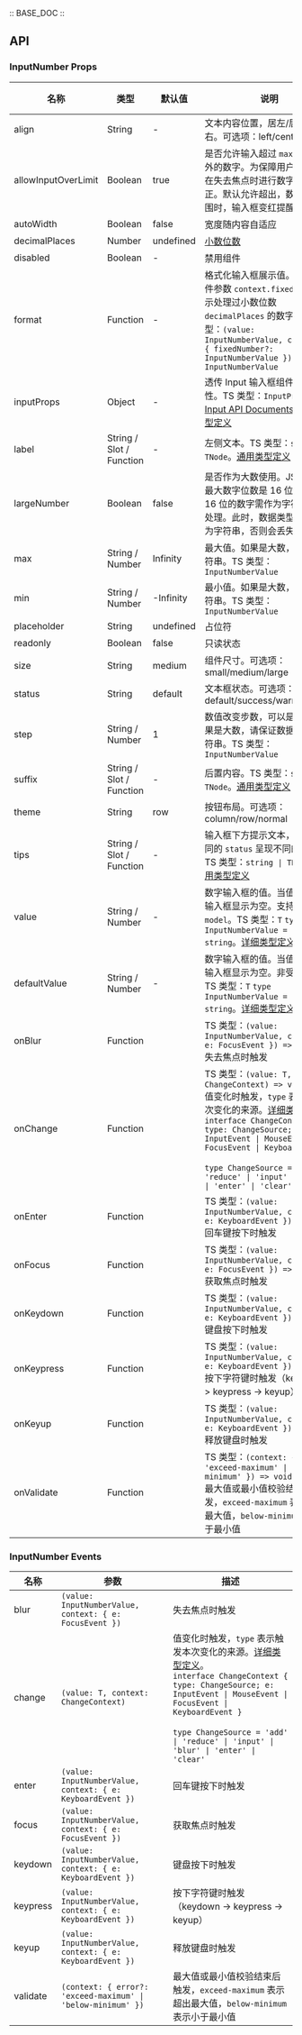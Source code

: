 :: BASE_DOC ::

## API
### InputNumber Props

名称 | 类型 | 默认值 | 说明 | 必传
-- | -- | -- | -- | --
align | String | - | 文本内容位置，居左/居中/居右。可选项：left/center/right | N
allowInputOverLimit | Boolean | true | 是否允许输入超过 `max` `min` 范围外的数字。为保障用户体验，仅在失去焦点时进行数字范围矫正。默认允许超出，数字超出范围时，输入框变红提醒 | N
autoWidth | Boolean | false | 宽度随内容自适应 | N
decimalPlaces | Number | undefined | [小数位数](https://en.wiktionary.org/wiki/decimal_place) | N
disabled | Boolean | - | 禁用组件 | N
format | Function | - | 格式化输入框展示值。第二个事件参数 `context.fixedNumber` 表示处理过小数位数 `decimalPlaces` 的数字。TS 类型：`(value: InputNumberValue, context?: { fixedNumber?: InputNumberValue }) => InputNumberValue` | N
inputProps | Object | - | 透传 Input 输入框组件全部属性。TS 类型：`InputProps`，[Input API Documents](./input?tab=api)。[详细类型定义](https://github.com/Tencent/tdesign-vue/tree/develop/src/input-number/type.ts) | N
label | String / Slot / Function | - | 左侧文本。TS 类型：`string \| TNode`。[通用类型定义](https://github.com/Tencent/tdesign-vue/blob/develop/src/common.ts) | N
largeNumber | Boolean | false | 是否作为大数使用。JS 支持的最大数字位数是 16 位，超过 16 位的数字需作为字符串大数处理。此时，数据类型必须保持为字符串，否则会丢失数据 | N
max | String / Number | Infinity | 最大值。如果是大数，请传入字符串。TS 类型：`InputNumberValue` | N
min | String / Number | -Infinity | 最小值。如果是大数，请传入字符串。TS 类型：`InputNumberValue` | N
placeholder | String | undefined | 占位符 | N
readonly | Boolean | false | 只读状态 | N
size | String | medium | 组件尺寸。可选项：small/medium/large | N
status | String | default | 文本框状态。可选项：default/success/warning/error | N
step | String / Number | 1 | 数值改变步数，可以是小数。如果是大数，请保证数据类型为字符串。TS 类型：`InputNumberValue` | N
suffix | String / Slot / Function | - | 后置内容。TS 类型：`string \| TNode`。[通用类型定义](https://github.com/Tencent/tdesign-vue/blob/develop/src/common.ts) | N
theme | String | row | 按钮布局。可选项：column/row/normal | N
tips | String / Slot / Function | - | 输入框下方提示文本，会根据不同的 `status` 呈现不同的样式。TS 类型：`string \| TNode`。[通用类型定义](https://github.com/Tencent/tdesign-vue/blob/develop/src/common.ts) | N
value | String / Number | - | 数字输入框的值。当值为 '' 时，输入框显示为空。支持语法糖 `v-model`。TS 类型：`T` `type InputNumberValue = number \| string`。[详细类型定义](https://github.com/Tencent/tdesign-vue/tree/develop/src/input-number/type.ts) | N
defaultValue | String / Number | - | 数字输入框的值。当值为 '' 时，输入框显示为空。非受控属性。TS 类型：`T` `type InputNumberValue = number \| string`。[详细类型定义](https://github.com/Tencent/tdesign-vue/tree/develop/src/input-number/type.ts) | N
onBlur | Function |  | TS 类型：`(value: InputNumberValue, context: { e: FocusEvent }) => void`<br/>失去焦点时触发 | N
onChange | Function |  | TS 类型：`(value: T, context: ChangeContext) => void`<br/>值变化时触发，`type` 表示触发本次变化的来源。[详细类型定义](https://github.com/Tencent/tdesign-vue/tree/develop/src/input-number/type.ts)。<br/>`interface ChangeContext { type: ChangeSource; e: InputEvent \| MouseEvent \| FocusEvent \| KeyboardEvent }`<br/><br/>`type ChangeSource = 'add' \| 'reduce' \| 'input' \| 'blur' \| 'enter' \| 'clear'`<br/> | N
onEnter | Function |  | TS 类型：`(value: InputNumberValue, context: { e: KeyboardEvent }) => void`<br/>回车键按下时触发 | N
onFocus | Function |  | TS 类型：`(value: InputNumberValue, context: { e: FocusEvent }) => void`<br/>获取焦点时触发 | N
onKeydown | Function |  | TS 类型：`(value: InputNumberValue, context: { e: KeyboardEvent }) => void`<br/>键盘按下时触发 | N
onKeypress | Function |  | TS 类型：`(value: InputNumberValue, context: { e: KeyboardEvent }) => void`<br/>按下字符键时触发（keydown -> keypress -> keyup） | N
onKeyup | Function |  | TS 类型：`(value: InputNumberValue, context: { e: KeyboardEvent }) => void`<br/>释放键盘时触发 | N
onValidate | Function |  | TS 类型：`(context: { error?: 'exceed-maximum' \| 'below-minimum' }) => void`<br/>最大值或最小值校验结束后触发，`exceed-maximum` 表示超出最大值，`below-minimum` 表示小于最小值 | N

### InputNumber Events

名称 | 参数 | 描述
-- | -- | --
blur | `(value: InputNumberValue, context: { e: FocusEvent })` | 失去焦点时触发
change | `(value: T, context: ChangeContext)` | 值变化时触发，`type` 表示触发本次变化的来源。[详细类型定义](https://github.com/Tencent/tdesign-vue/tree/develop/src/input-number/type.ts)。<br/>`interface ChangeContext { type: ChangeSource; e: InputEvent \| MouseEvent \| FocusEvent \| KeyboardEvent }`<br/><br/>`type ChangeSource = 'add' \| 'reduce' \| 'input' \| 'blur' \| 'enter' \| 'clear'`<br/>
enter | `(value: InputNumberValue, context: { e: KeyboardEvent })` | 回车键按下时触发
focus | `(value: InputNumberValue, context: { e: FocusEvent })` | 获取焦点时触发
keydown | `(value: InputNumberValue, context: { e: KeyboardEvent })` | 键盘按下时触发
keypress | `(value: InputNumberValue, context: { e: KeyboardEvent })` | 按下字符键时触发（keydown -> keypress -> keyup）
keyup | `(value: InputNumberValue, context: { e: KeyboardEvent })` | 释放键盘时触发
validate | `(context: { error?: 'exceed-maximum' \| 'below-minimum' })` | 最大值或最小值校验结束后触发，`exceed-maximum` 表示超出最大值，`below-minimum` 表示小于最小值
